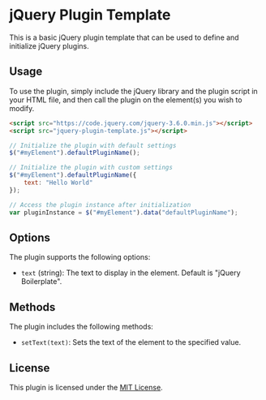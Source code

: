 # jQuery Plugin Template

This is a basic jQuery plugin template that can be used to define and initialize jQuery plugins.

## Usage

To use the plugin, simply include the jQuery library and the plugin script in your HTML file, and then call the plugin on the element(s) you wish to modify.

```html
<script src="https://code.jquery.com/jquery-3.6.0.min.js"></script>
<script src="jquery-plugin-template.js"></script>
```

```javascript
// Initialize the plugin with default settings
$("#myElement").defaultPluginName();

// Initialize the plugin with custom settings
$("#myElement").defaultPluginName({
    text: "Hello World"
});

// Access the plugin instance after initialization
var pluginInstance = $("#myElement").data("defaultPluginName");
```

## Options

The plugin supports the following options:

- `text` (string): The text to display in the element. Default is "jQuery Boilerplate".

## Methods

The plugin includes the following methods:

- `setText(text)`: Sets the text of the element to the specified value.

## License

This plugin is licensed under the [MIT License](https://opensource.org/licenses/MIT).
```

